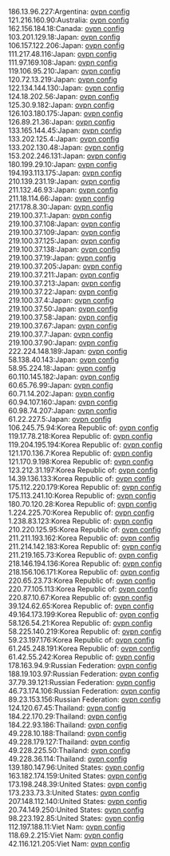 186.13.96.227:Argentina: [ovpn config](vpn/186_13_96_227.ovpn)  
121.216.160.90:Australia: [ovpn config](vpn/121_216_160_90.ovpn)  
162.156.184.18:Canada: [ovpn config](vpn/162_156_184_18.ovpn)  
103.201.129.18:Japan: [ovpn config](vpn/103_201_129_18.ovpn)  
106.157.122.206:Japan: [ovpn config](vpn/106_157_122_206.ovpn)  
111.217.48.116:Japan: [ovpn config](vpn/111_217_48_116.ovpn)  
111.97.169.108:Japan: [ovpn config](vpn/111_97_169_108.ovpn)  
119.106.95.210:Japan: [ovpn config](vpn/119_106_95_210.ovpn)  
120.72.13.219:Japan: [ovpn config](vpn/120_72_13_219.ovpn)  
122.134.144.130:Japan: [ovpn config](vpn/122_134_144_130.ovpn)  
124.18.202.56:Japan: [ovpn config](vpn/124_18_202_56.ovpn)  
125.30.9.182:Japan: [ovpn config](vpn/125_30_9_182.ovpn)  
126.103.180.175:Japan: [ovpn config](vpn/126_103_180_175.ovpn)  
126.89.21.36:Japan: [ovpn config](vpn/126_89_21_36.ovpn)  
133.165.144.45:Japan: [ovpn config](vpn/133_165_144_45.ovpn)  
133.202.125.4:Japan: [ovpn config](vpn/133_202_125_4.ovpn)  
133.202.130.48:Japan: [ovpn config](vpn/133_202_130_48.ovpn)  
153.202.246.131:Japan: [ovpn config](vpn/153_202_246_131.ovpn)  
180.199.29.10:Japan: [ovpn config](vpn/180_199_29_10.ovpn)  
194.193.113.175:Japan: [ovpn config](vpn/194_193_113_175.ovpn)  
210.139.231.19:Japan: [ovpn config](vpn/210_139_231_19.ovpn)  
211.132.46.93:Japan: [ovpn config](vpn/211_132_46_93.ovpn)  
211.18.114.66:Japan: [ovpn config](vpn/211_18_114_66.ovpn)  
217.178.8.30:Japan: [ovpn config](vpn/217_178_8_30.ovpn)  
219.100.37.1:Japan: [ovpn config](vpn/219_100_37_1.ovpn)  
219.100.37.108:Japan: [ovpn config](vpn/219_100_37_108.ovpn)  
219.100.37.109:Japan: [ovpn config](vpn/219_100_37_109.ovpn)  
219.100.37.125:Japan: [ovpn config](vpn/219_100_37_125.ovpn)  
219.100.37.138:Japan: [ovpn config](vpn/219_100_37_138.ovpn)  
219.100.37.19:Japan: [ovpn config](vpn/219_100_37_19.ovpn)  
219.100.37.205:Japan: [ovpn config](vpn/219_100_37_205.ovpn)  
219.100.37.211:Japan: [ovpn config](vpn/219_100_37_211.ovpn)  
219.100.37.213:Japan: [ovpn config](vpn/219_100_37_213.ovpn)  
219.100.37.22:Japan: [ovpn config](vpn/219_100_37_22.ovpn)  
219.100.37.4:Japan: [ovpn config](vpn/219_100_37_4.ovpn)  
219.100.37.50:Japan: [ovpn config](vpn/219_100_37_50.ovpn)  
219.100.37.58:Japan: [ovpn config](vpn/219_100_37_58.ovpn)  
219.100.37.67:Japan: [ovpn config](vpn/219_100_37_67.ovpn)  
219.100.37.7:Japan: [ovpn config](vpn/219_100_37_7.ovpn)  
219.100.37.90:Japan: [ovpn config](vpn/219_100_37_90.ovpn)  
222.224.148.189:Japan: [ovpn config](vpn/222_224_148_189.ovpn)  
58.138.40.143:Japan: [ovpn config](vpn/58_138_40_143.ovpn)  
58.95.224.18:Japan: [ovpn config](vpn/58_95_224_18.ovpn)  
60.110.145.182:Japan: [ovpn config](vpn/60_110_145_182.ovpn)  
60.65.76.99:Japan: [ovpn config](vpn/60_65_76_99.ovpn)  
60.71.14.202:Japan: [ovpn config](vpn/60_71_14_202.ovpn)  
60.94.107.160:Japan: [ovpn config](vpn/60_94_107_160.ovpn)  
60.98.74.207:Japan: [ovpn config](vpn/60_98_74_207.ovpn)  
61.22.227.5:Japan: [ovpn config](vpn/61_22_227_5.ovpn)  
106.245.75.94:Korea Republic of: [ovpn config](vpn/106_245_75_94.ovpn)  
119.17.78.218:Korea Republic of: [ovpn config](vpn/119_17_78_218.ovpn)  
119.204.195.194:Korea Republic of: [ovpn config](vpn/119_204_195_194.ovpn)  
121.170.136.7:Korea Republic of: [ovpn config](vpn/121_170_136_7.ovpn)  
121.170.9.198:Korea Republic of: [ovpn config](vpn/121_170_9_198.ovpn)  
123.212.31.197:Korea Republic of: [ovpn config](vpn/123_212_31_197.ovpn)  
14.39.136.133:Korea Republic of: [ovpn config](vpn/14_39_136_133.ovpn)  
175.112.220.179:Korea Republic of: [ovpn config](vpn/175_112_220_179.ovpn)  
175.113.241.10:Korea Republic of: [ovpn config](vpn/175_113_241_10.ovpn)  
180.70.120.28:Korea Republic of: [ovpn config](vpn/180_70_120_28.ovpn)  
1.224.225.70:Korea Republic of: [ovpn config](vpn/1_224_225_70.ovpn)  
1.238.83.123:Korea Republic of: [ovpn config](vpn/1_238_83_123.ovpn)  
210.220.125.95:Korea Republic of: [ovpn config](vpn/210_220_125_95.ovpn)  
211.211.193.162:Korea Republic of: [ovpn config](vpn/211_211_193_162.ovpn)  
211.214.142.183:Korea Republic of: [ovpn config](vpn/211_214_142_183.ovpn)  
211.219.165.73:Korea Republic of: [ovpn config](vpn/211_219_165_73.ovpn)  
218.146.194.136:Korea Republic of: [ovpn config](vpn/218_146_194_136.ovpn)  
218.156.106.171:Korea Republic of: [ovpn config](vpn/218_156_106_171.ovpn)  
220.65.23.73:Korea Republic of: [ovpn config](vpn/220_65_23_73.ovpn)  
220.77.105.113:Korea Republic of: [ovpn config](vpn/220_77_105_113.ovpn)  
220.87.10.67:Korea Republic of: [ovpn config](vpn/220_87_10_67.ovpn)  
39.124.62.65:Korea Republic of: [ovpn config](vpn/39_124_62_65.ovpn)  
49.164.173.199:Korea Republic of: [ovpn config](vpn/49_164_173_199.ovpn)  
58.126.54.21:Korea Republic of: [ovpn config](vpn/58_126_54_21.ovpn)  
58.225.140.219:Korea Republic of: [ovpn config](vpn/58_225_140_219.ovpn)  
59.23.197.176:Korea Republic of: [ovpn config](vpn/59_23_197_176.ovpn)  
61.245.248.191:Korea Republic of: [ovpn config](vpn/61_245_248_191.ovpn)  
61.42.55.242:Korea Republic of: [ovpn config](vpn/61_42_55_242.ovpn)  
178.163.94.9:Russian Federation: [ovpn config](vpn/178_163_94_9.ovpn)  
188.19.103.97:Russian Federation: [ovpn config](vpn/188_19_103_97.ovpn)  
37.79.39.121:Russian Federation: [ovpn config](vpn/37_79_39_121.ovpn)  
46.73.174.106:Russian Federation: [ovpn config](vpn/46_73_174_106.ovpn)  
89.23.153.156:Russian Federation: [ovpn config](vpn/89_23_153_156.ovpn)  
124.120.67.45:Thailand: [ovpn config](vpn/124_120_67_45.ovpn)  
184.22.170.29:Thailand: [ovpn config](vpn/184_22_170_29.ovpn)  
184.22.93.186:Thailand: [ovpn config](vpn/184_22_93_186.ovpn)  
49.228.10.188:Thailand: [ovpn config](vpn/49_228_10_188.ovpn)  
49.228.179.127:Thailand: [ovpn config](vpn/49_228_179_127.ovpn)  
49.228.225.50:Thailand: [ovpn config](vpn/49_228_225_50.ovpn)  
49.228.36.114:Thailand: [ovpn config](vpn/49_228_36_114.ovpn)  
139.180.147.96:United States: [ovpn config](vpn/139_180_147_96.ovpn)  
163.182.174.159:United States: [ovpn config](vpn/163_182_174_159.ovpn)  
173.198.248.39:United States: [ovpn config](vpn/173_198_248_39.ovpn)  
173.233.73.3:United States: [ovpn config](vpn/173_233_73_3.ovpn)  
207.148.112.140:United States: [ovpn config](vpn/207_148_112_140.ovpn)  
20.74.149.250:United States: [ovpn config](vpn/20_74_149_250.ovpn)  
98.223.192.85:United States: [ovpn config](vpn/98_223_192_85.ovpn)  
112.197.188.11:Viet Nam: [ovpn config](vpn/112_197_188_11.ovpn)  
118.69.2.215:Viet Nam: [ovpn config](vpn/118_69_2_215.ovpn)  
42.116.121.205:Viet Nam: [ovpn config](vpn/42_116_121_205.ovpn)  
